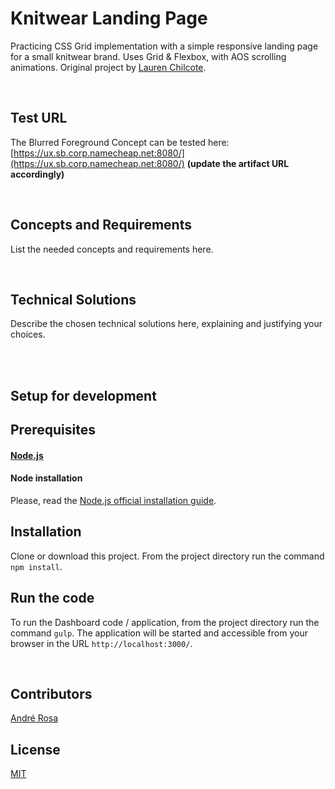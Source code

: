 # Knitwear Landing Page

Practicing CSS Grid implementation with a simple responsive landing page for a small knitwear brand. Uses Grid & Flexbox, with AOS scrolling animations. Original project by [Lauren Chilcote](https://codepen.io/letsbleachthis/full/zewKYE).

<br>

## Test URL

The Blurred Foreground Concept can be tested here: [https://ux.sb.corp.namecheap.net:8080/](https://ux.sb.corp.namecheap.net:8080/) **(update the artifact URL accordingly)**

<br>

## Concepts and Requirements

List the needed concepts and requirements here.

<br>

## Technical Solutions

Describe the chosen technical solutions here, explaining and justifying your choices.

<br><br>

## Setup for development

## Prerequisites

#### [Node.js](https://nodejs.org/en/download/)

#### Node installation

Please, read the [Node.js official installation guide](https://github.com/nodejs/node/wiki/Installation).


## Installation

Clone or download this project. From the project directory run the command `npm install`.


## Run the code

To run the Dashboard code / application, from the project directory run the command `gulp`. The application will be started and accessible from your browser in the URL `http://localhost:3000/`.

<br>

## Contributors

[André Rosa](andreros@gmail.com)<br/>

## License

[MIT](https://github.com/atom/atom/blob/master/LICENSE.md)
